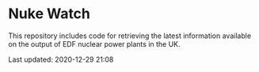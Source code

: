 # Nuke Watch

This repository includes code for retrieving the latest information available on the output of EDF nuclear power plants in the UK.

Last updated: 2020-12-29 21:08